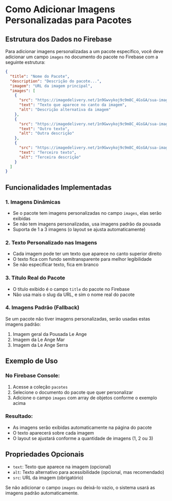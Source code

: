 # Como Adicionar Imagens Personalizadas para Pacotes

## Estrutura dos Dados no Firebase

Para adicionar imagens personalizadas a um pacote específico, você deve adicionar um campo `images` no documento do pacote no Firebase com a seguinte estrutura:

```json
{
  "title": "Nome do Pacote",
  "description": "Descrição do pacote...",
  "imagem": "URL da imagem principal",
  "images": [
    {
      "src": "https://imagedelivery.net/1n9Gwvykoj9c9m8C_4GsGA/sua-imagem-1/public",
      "text": "Texto que aparece no canto da imagem",
      "alt": "Descrição alternativa da imagem"
    },
    {
      "src": "https://imagedelivery.net/1n9Gwvykoj9c9m8C_4GsGA/sua-imagem-2/public", 
      "text": "Outro texto",
      "alt": "Outra descrição"
    },
    {
      "src": "https://imagedelivery.net/1n9Gwvykoj9c9m8C_4GsGA/sua-imagem-3/public",
      "text": "Terceiro texto", 
      "alt": "Terceira descrição"
    }
  ]
}
```

## Funcionalidades Implementadas

### 1. **Imagens Dinâmicas**
- Se o pacote tem imagens personalizadas no campo `images`, elas serão exibidas
- Se não tem imagens personalizadas, usa imagens padrão da pousada
- Suporta de 1 a 3 imagens (o layout se ajusta automaticamente)

### 2. **Texto Personalizado nas Imagens**
- Cada imagem pode ter um texto que aparece no canto superior direito
- O texto fica com fundo semitransparente para melhor legibilidade
- Se não especificar texto, fica em branco

### 3. **Título Real do Pacote**
- O título exibido é o campo `title` do pacote no Firebase
- Não usa mais o slug da URL, e sim o nome real do pacote

### 4. **Imagens Padrão (Fallback)**
Se um pacote não tiver imagens personalizadas, serão usadas estas imagens padrão:
1. Imagem geral da Pousada Le Ange
2. Imagem da Le Ange Mar
3. Imagem da Le Ange Serra

## Exemplo de Uso

### No Firebase Console:
1. Acesse a coleção `pacotes`
2. Selecione o documento do pacote que quer personalizar
3. Adicione o campo `images` com array de objetos conforme o exemplo acima

### Resultado:
- As imagens serão exibidas automaticamente na página do pacote
- O texto aparecerá sobre cada imagem
- O layout se ajustará conforme a quantidade de imagens (1, 2 ou 3)

## Propriedades Opcionais

- `text`: Texto que aparece na imagem (opcional)
- `alt`: Texto alternativo para acessibilidade (opcional, mas recomendado)
- `src`: URL da imagem (obrigatório)

Se não adicionar o campo `images` ou deixá-lo vazio, o sistema usará as imagens padrão automaticamente.
